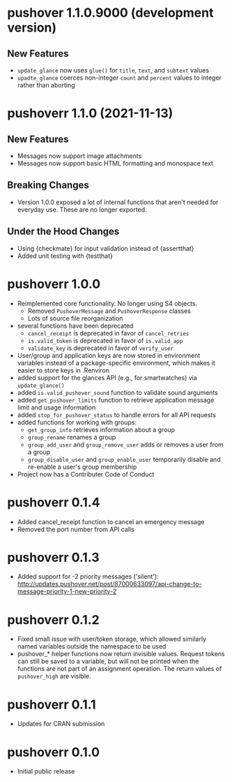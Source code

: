 # pushover 1.1.0.9000 (development version)

## New Features

* `update_glance` now uses `glue()` for `title`, `text`, and `subtext` values
* `upadte_glance` coerces non-integer `count` and `percent` values to integer rather than aborting


# pushoverr 1.1.0 (2021-11-13)

## New Features

* Messages now support image attachments
* Messages now support basic HTML formatting and monospace text

## Breaking Changes

* Version 1.0.0 exposed a lot of internal functions that aren't needed for everyday use. These are no longer exported.

## Under the Hood Changes

* Using {checkmate} for input validation instead of {assertthat}
* Added unit testing with {testthat}


# pushoverr 1.0.0

* Reimplemented core functionality. No longer using S4 objects.
    * Removed `PushoverMessage` and `PushoverResponse` classes
    * Lots of source file reorganization
* several functions have been deprecated
    * `cancel_receipt` is deprecated in favor of `cancel_retries`
    * `is.valid_token` is deprecated in favor of `is.valid_app`
    * `validate_key` is deprecated in favor of `verify_user`
* User/group and application keys are now stored in environment variables instead of a package-specific environment, which makes it easier to store keys in .Renviron
* added support for the glances API (e.g., for smartwatches) via `update_glance()`
* added `is.valid_pushover_sound` function to validate sound arguments
* added `get_pushover_limits` function to retrieve application message limit and usage information
* added `stop_for_pushover_status` to handle errors for all API requests
* added functions for working with groups:
    * `get_group_info` retrieves information about a group
    * `group_rename` renames a group
    * `group_add_user` and `group_remove_user` adds or removes a user from a group
    * `group_disable_user` and `group_enable_user` temporarily disable and re-enable a user's group membership
* Project now has a Contributer Code of Conduct

# pushoverr 0.1.4

* Added cancel_receipt function to cancel an emergency message
* Removed the port number from API calls

# pushoverr 0.1.3

* Added support for -2 priority messages ('silent'): http://updates.pushover.net/post/87000633097/api-change-to-message-priority-1-new-priority-2

# pushoverr 0.1.2

* Fixed small issue with user/token storage, which allowed similarly named variables outside the namespace to be used
* pushover_* helper functions now return invisible values. Request tokens can still be saved to a variable, but will not be printed when the functions are not part of an assignment operation. The return values of `pushover_high` are visible.

# pushoverr 0.1.1

* Updates for CRAN submission

# pushoverr 0.1.0

* Initial public release

